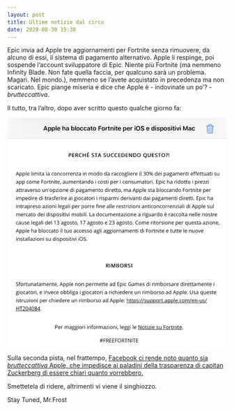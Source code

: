 ```yaml
---
layout: post
title: Ultime notizie dal circo
date: 2020-08-30 15:30
---
```


Epic invia ad Apple tre aggiornamenti per Fortnite senza rimuovere, da alcuno di essi, il sistema di pagamento alternativo. Apple li respinge, poi sospende l’account sviluppatore di Epic. Niente più Fortnite (ma nemmeno Infinity Blade. Non fate quella faccia, per qualcuno sarà un problema. Magari. Nel mondo.), nemmeno se l’avete acquistato in precedenza ma non scaricato.
Epic piange miseria e dice che Apple è - indovinate un po’? - *brutteccattiva*.

Il tutto, tra l’altro, dopo aver scritto questo qualche giorno fa:

![È una mail vera, giuro.](Mail_Fortnite.jpg)

Sulla seconda pista, nel frattempo, [Facebook ci rende noto quanto sia *brutteccattiva* Apple, che impedisce ai paladini della trasparenza di capitan Zuckerberg di essere chiari quanto vorrebbero.](https://www.inputmag.com/tech/facebook-says-apple-nixed-explanation-of-app-store-fees-to-users)

Smettetela di ridere, altrimenti vi viene il singhiozzo.

Stay Tuned, Mr.Frost
